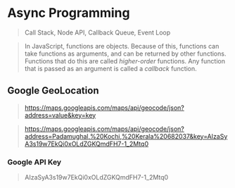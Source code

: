 # Async Programming

>Call Stack, Node API, Callback Queue, Event Loop

>In JavaScript, functions are objects. Because of this, functions can take functions as arguments, and can be returned by other functions. Functions that do this are called *higher-order* functions. Any function that is passed as an argument is called a *callback* function.

## Google GeoLocation

>https://maps.googleapis.com/maps/api/geocode/json?address=value&key=key

>https://maps.googleapis.com/maps/api/geocode/json?address=Padamughal,%20Kochi,%20Kerala%20682037&key=AIzaSyA3s19w7EkQi0xOLdZGKQmdFH7-1_2Mtq0

### Google API Key

>AIzaSyA3s19w7EkQi0xOLdZGKQmdFH7-1_2Mtq0